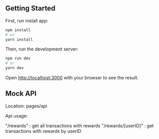 ## Getting Started

First, run install app:

```bash
npm install
# or
yarn install
```

Then, run the development server:

```bash
npm run dev
# or
yarn dev
```

Open [http://localhost:3000](http://localhost:3000) with your browser to see the result.

## Mock API

Location: pages/api

Api usage:

"/rewards" : get all transactions with rewards
"/rewards/[userID]" : get transactions with rewards by userID
